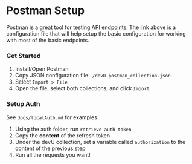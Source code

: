 # Postman Setup

Postman is a great tool for testing API endpoints. The link above is a configuration file that
will help setup the basic configuration for working with most of the basic endpoints.

### Get Started

1. Install/Open Postman
2. Copy JSON configuration file `./devU.postman_collection.json`
3. Select `Import > File`
4. Open the file, select both collections, and click `Import`

### Setup Auth

See `docs/localAuth.md` for examples

1. Using the auth folder, run `retrieve auth token`
2. Copy the **content** of the refresh token
3. Under the devU collection, set a variable called `authorization` to the content of the previous step
4. Run all the requests you want!

